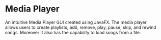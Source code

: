 # Media Player
 An intuitive Media Player GUI created using JavaFX. The media player allows users to create playlists, add, remove, play, pause, skip, and rewind songs. Moreover it also has the capability to load songs from a  file.
